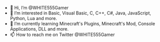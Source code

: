 - 👋 Hi, I’m @WHITE555Gamer
- 👀 I’m interested in Basic, Visual Basic, C, C++, C#, Java, JavaScript, Python, Lua and more.
- 🌱 I’m currently learning Minecraft's Plugins, Minecraft's Mod, Console Applications, DLL and more.
- 📫 How to reach me on Twitter @WHITE555Gamer

<!---
WHITE555Gamer/WHITE555Gamer is a ✨ special ✨ repository because its `README.md` (this file) appears on your GitHub profile.
You can click the Preview link to take a look at your changes.
--->
